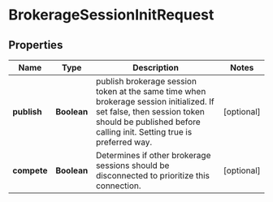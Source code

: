 

# BrokerageSessionInitRequest


## Properties

| Name | Type | Description | Notes |
|------------ | ------------- | ------------- | -------------|
|**publish** | **Boolean** | publish brokerage session token at the same time when brokerage session initialized. If set false, then session token should be published before calling init. Setting true is preferred way. |  [optional] |
|**compete** | **Boolean** | Determines if other brokerage sessions should be disconnected to prioritize this connection. |  [optional] |



